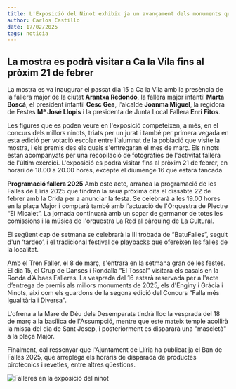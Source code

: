 ```yaml
---
title: L'Exposició del Ninot exhibix ja un avançament dels monuments que es plantaran en les Falles 2025
author: Carlos Castillo
date: 17/02/2025
tags: noticia
---
```


## La mostra es podrà visitar a Ca la Vila fins al pròxim 21 de febrer

La mostra es va inaugurar el passat dia 15 a Ca la Vila amb la presència de la fallera major de la ciutat **Arantxa Redondo**, la fallera major infantil **Marta Boscá**, el president infantil **Cesc Gea**, l'alcalde **Joanma Miguel**, la regidora de Festes **Mª José Llopis** i la presidenta de Junta Local Fallera **Enri Fitos**.

Les figures que es poden veure en l'exposició competeixen, a més, en el concurs dels millors ninots, triats per un jurat i també per primera vegada en esta edició per votació escolar entre l'alumnat de la població que visite la mostra, i els premis des els quals s'entregaran el mes de març. Els ninots estan acompanyats per una recopilació de fotografies de l'activitat fallera de l'últim exercici. L'exposició es podrà visitar fins al pròxim 21 de febrer, en horari de 18.00 a 20.00 hores, excepte el diumenge 16 que estarà tancada.

**Programació fallera 2025**
Amb este acte, arranca la programació de les Falles de Llíria 2025 que tindran la seua pròxima cita el dissabte 22 de febrer amb la Crida per a anunciar la festa. Se celebrarà a les 19.00 hores en la plaça Major i comptarà també amb l'actuació de l'Orquestra de Plectre “El Micalet”. La jornada continuarà amb un sopar de germanor de totes les comissions i la música de l'orquestra La Red al pàrquing de La Cultural.

El següent cap de setmana se celebrarà la III trobada de “BatuFalles”, seguit d'un ‘tardeo’, i el tradicional festival de playbacks que ofereixen les falles de la localitat.

Amb el Tren Faller, el 8 de març, s'entrarà en la setmana gran de les festes. El dia 15, el Grup de Danses i Rondalla “El Tossal” visitarà els casals en la Ronda d’Albaes Falleres. La vesprada del 16 estarà reservada per a l'acte d’entrega de premis als millors monuments de 2025, els d'Enginy i Gràcia i Ninots, així com els guardons de la segona edició del Concurs “Falla més Igualitària i Diversa".

L'ofrena a la Mare de Déu dels Desemparats tindrà lloc la vesprada del 18 de març a la basílica de l'Assumpció, mentre que este mateix temple acollirà la missa del dia de Sant Josep, i posteriorment es dispararà una "mascletà" a la plaça Major.

Finalment, cal ressenyar que l'Ajuntament de Llíria ha publicat ja el Ban de Falles 2025, que arreplega els horaris de disparada de productes pirotècnics i revetles, entre altres qüestions. 

![Falleres en la exposició del ninot](/assets/continguts/recursos/20250217-exposición-del-ninot.jpg "Falleres en la exposició del ninot")


